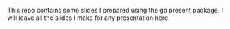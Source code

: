 This repo contains some slides I prepared using the go present package. 
I will leave all the slides I make for any presentation here.
